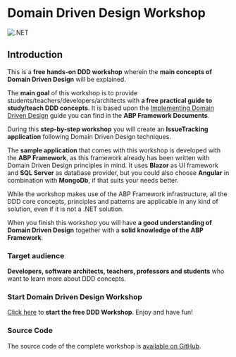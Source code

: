 # Domain Driven Design Workshop

![.NET](https://github.com/bartvanhoey/WorkshopDDD/workflows/.NET/badge.svg)

## Introduction

This is a **free hands-on DDD workshop** wherein the **main concepts of Domain Driven Design** will be explained.

The **main goal** of this workshop is to provide students/teachers/developers/architects with **a free practical guide to study/teach DDD concepts**. It is based upon the [Implementing Domain Driven Design](https://docs.abp.io/en/abp/latest/Domain-Driven-Design-Implementation-Guide) guide you can find in the **ABP Framework Documents**.

During this **step-by-step workshop** you will create an **IssueTracking application** following Domain Driven Design techniques.

The **sample application** that comes with this workshop is developed with the **ABP Framework**, as this framework already has been written with Domain Driven Design principles in mind. It uses **Blazor** as UI framework and **SQL Server** as database provider, but you could also choose **Angular** in combination with **MongoDb**, if that suits your needs better.

While the workshop makes use of the ABP Framework infrastructure, all the DDD core concepts, principles and patterns are applicable in any kind of solution, even if it is not a .NET solution.

When you finish this workshop you will have **a good understanding of Domain Driven Design** together with a **solid knowledge of the ABP Framework**.

### Target audience

**Developers, software architects, teachers, professors and students** who want to learn more about DDD concepts.

### Start Domain Driven Design Workshop

[Click here](docs/part1/part1.md) to **start the free DDD Workshop**. Enjoy and have fun!

### Source Code

The source code of the complete workshop is [available on GitHub](https://github.com/bartvanhoey/WorkshopDDD).
